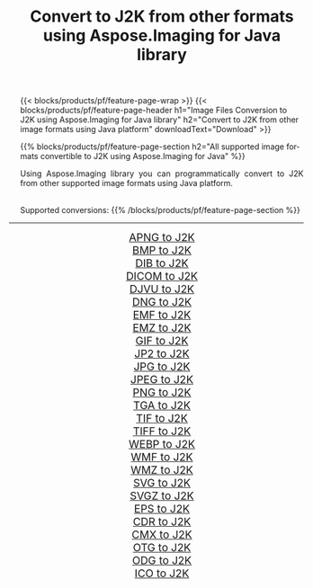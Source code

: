 ﻿---
title: Convert to J2K from other formats using Aspose.Imaging for Java library 
weight: 3920
url: /java/conversion/to/j2k/ 
lang: en
langdirlevel: 2
locales: zh-hans,ja,it,ru,de,es,fr,nl,id,lt,pl,pt,vi,tr,ko,zh-hant,ar,hi,th,sv,cs,uk,he
description: Using Aspose.Imaging you can convert to J2K from other formats using Java
---

{{< blocks/products/pf/feature-page-wrap >}}
{{< blocks/products/pf/feature-page-header h1="Image Files Conversion to J2K using Aspose.Imaging for Java library" h2="Convert to J2K from other image formats using Java platform" downloadText="Download" >}}


{{% blocks/products/pf/feature-page-section  h2="All supported image formats convertible to J2K using Aspose.Imaging for Java" %}}
<p align=justify>Using Aspose.Imaging library you can programmatically convert to J2K from other supported image formats using Java platform.</p>
<br/>
Supported conversions:
{{% /blocks/products/pf/feature-page-section %}}
<div class="container-fluid productfamilypage bg-gray">
    <div class="convertypes bg-gray agp-content section">
        <div class="container">
		<hr style="margin-left:-20px;"/>
		<div class="row other-converters" style="gap: 10px;font-size: 19px;text-align:center;">
		    <div class='col-md-2 other-converter remove-lp remove-rp'><a href="/imaging/java/conversion/apng-to-j2k/" style="padding:15px;">APNG to J2K</a></div>
<div class='col-md-2 other-converter remove-lp remove-rp'><a href="/imaging/java/conversion/bmp-to-j2k/" style="padding:15px;">BMP to J2K</a></div>
<div class='col-md-2 other-converter remove-lp remove-rp'><a href="/imaging/java/conversion/dib-to-j2k/" style="padding:15px;">DIB to J2K</a></div>
<div class='col-md-2 other-converter remove-lp remove-rp'><a href="/imaging/java/conversion/dicom-to-j2k/" style="padding:15px;">DICOM to J2K</a></div>
<div class='col-md-2 other-converter remove-lp remove-rp'><a href="/imaging/java/conversion/djvu-to-j2k/" style="padding:15px;">DJVU to J2K</a></div>
<div class='col-md-2 other-converter remove-lp remove-rp'><a href="/imaging/java/conversion/dng-to-j2k/" style="padding:15px;">DNG to J2K</a></div>
<div class='col-md-2 other-converter remove-lp remove-rp'><a href="/imaging/java/conversion/emf-to-j2k/" style="padding:15px;">EMF to J2K</a></div>
<div class='col-md-2 other-converter remove-lp remove-rp'><a href="/imaging/java/conversion/emz-to-j2k/" style="padding:15px;">EMZ to J2K</a></div>
<div class='col-md-2 other-converter remove-lp remove-rp'><a href="/imaging/java/conversion/gif-to-j2k/" style="padding:15px;">GIF to J2K</a></div>
<div class='col-md-2 other-converter remove-lp remove-rp'><a href="/imaging/java/conversion/jp2-to-j2k/" style="padding:15px;">JP2 to J2K</a></div>
<div class='col-md-2 other-converter remove-lp remove-rp'><a href="/imaging/java/conversion/jpg-to-j2k/" style="padding:15px;">JPG to J2K</a></div>
<div class='col-md-2 other-converter remove-lp remove-rp'><a href="/imaging/java/conversion/jpeg-to-j2k/" style="padding:15px;">JPEG to J2K</a></div>
<div class='col-md-2 other-converter remove-lp remove-rp'><a href="/imaging/java/conversion/png-to-j2k/" style="padding:15px;">PNG to J2K</a></div>
<div class='col-md-2 other-converter remove-lp remove-rp'><a href="/imaging/java/conversion/tga-to-j2k/" style="padding:15px;">TGA to J2K</a></div>
<div class='col-md-2 other-converter remove-lp remove-rp'><a href="/imaging/java/conversion/tif-to-j2k/" style="padding:15px;">TIF to J2K</a></div>
<div class='col-md-2 other-converter remove-lp remove-rp'><a href="/imaging/java/conversion/tiff-to-j2k/" style="padding:15px;">TIFF to J2K</a></div>
<div class='col-md-2 other-converter remove-lp remove-rp'><a href="/imaging/java/conversion/webp-to-j2k/" style="padding:15px;">WEBP to J2K</a></div>
<div class='col-md-2 other-converter remove-lp remove-rp'><a href="/imaging/java/conversion/wmf-to-j2k/" style="padding:15px;">WMF to J2K</a></div>
<div class='col-md-2 other-converter remove-lp remove-rp'><a href="/imaging/java/conversion/wmz-to-j2k/" style="padding:15px;">WMZ to J2K</a></div>
<div class='col-md-2 other-converter remove-lp remove-rp'><a href="/imaging/java/conversion/svg-to-j2k/" style="padding:15px;">SVG to J2K</a></div>
<div class='col-md-2 other-converter remove-lp remove-rp'><a href="/imaging/java/conversion/svgz-to-j2k/" style="padding:15px;">SVGZ to J2K</a></div>
<div class='col-md-2 other-converter remove-lp remove-rp'><a href="/imaging/java/conversion/eps-to-j2k/" style="padding:15px;">EPS to J2K</a></div>
<div class='col-md-2 other-converter remove-lp remove-rp'><a href="/imaging/java/conversion/cdr-to-j2k/" style="padding:15px;">CDR to J2K</a></div>
<div class='col-md-2 other-converter remove-lp remove-rp'><a href="/imaging/java/conversion/cmx-to-j2k/" style="padding:15px;">CMX to J2K</a></div>
<div class='col-md-2 other-converter remove-lp remove-rp'><a href="/imaging/java/conversion/otg-to-j2k/" style="padding:15px;">OTG to J2K</a></div>
<div class='col-md-2 other-converter remove-lp remove-rp'><a href="/imaging/java/conversion/odg-to-j2k/" style="padding:15px;">ODG to J2K</a></div>
<div class='col-md-2 other-converter remove-lp remove-rp'><a href="/imaging/java/conversion/ico-to-j2k/" style="padding:15px;">ICO to J2K</a></div>
                </div>
        </div>
    </div>
</div>
<br/>

